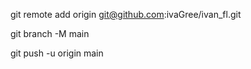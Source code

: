 git remote add origin git@github.com:ivaGree/ivan_fl.git

git branch -M main

git push -u origin main